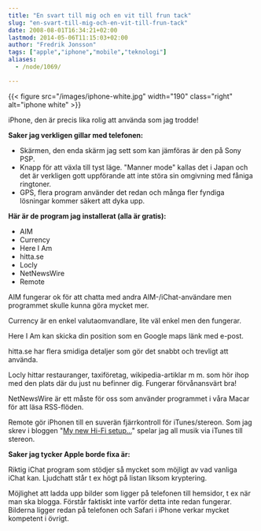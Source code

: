 ```yaml
---
title: "En svart till mig och en vit till frun tack"
slug: "en-svart-till-mig-och-en-vit-till-frun-tack"
date: 2008-08-01T16:34:21+02:00
lastmod: 2014-05-06T11:15:03+02:00
author: "Fredrik Jonsson"
tags: ["apple","iphone","mobile","teknologi"]
aliases:
  - /node/1069/

---
```


{{< figure src="/images/iphone-white.jpg" width="190" class="right" alt="iphone white" >}}

iPhone, den är precis lika rolig att använda som jag trodde! 

**Saker jag verkligen gillar med telefonen:**

* Skärmen, den enda skärm jag sett som kan jämföras är den på Sony PSP.
* Knapp för att växla till tyst läge. "Manner mode" kallas det i Japan och det är verkligen gott uppförande att inte störa sin omgivning med fåniga ringtoner.
* GPS, flera program använder det redan och många fler fyndiga lösningar kommer säkert att dyka upp.



**Här är de program jag installerat (alla är gratis):**

* AIM
* Currency
* Here I Am
* hitta.se
* Locly
* NetNewsWire
* Remote

AIM fungerar ok för att chatta med andra AIM-/iChat-användare men programmet skulle kunna göra mycket mer.

Currency är en enkel valutaomvandlare, lite väl enkel men den fungerar.

Here I Am kan skicka din position som en Google maps länk med e-post.

hitta.se har flera smidiga detaljer som gör det snabbt och trevligt att använda.

Locly hittar restauranger, taxiföretag, wikipedia-artiklar m m. som hör ihop med den plats där du just nu befinner dig. Fungerar förvånansvärt bra!

NetNewsWire är ett måste för oss som använder programmet i våra Macar för att läsa RSS-flöden. 

Remote gör iPhonen till en suverän fjärrkontroll för iTunes/stereon. Som jag skrev i bloggen "[My new Hi-Fi setup...](/node/800)" spelar jag all musik via iTunes till stereon.

**Saker jag tycker Apple borde fixa är:**

Riktig iChat program som stödjer så mycket som möjligt av vad vanliga iChat kan. Ljudchatt står t ex högt på listan liksom kryptering.

Möjlighet att ladda upp bilder som ligger på telefonen till hemsidor, t ex när man ska blogga. Förstår faktiskt inte varför detta inte redan fungerar. Bilderna ligger redan på telefonen och Safari i iPhone verkar mycket kompetent i övrigt.

